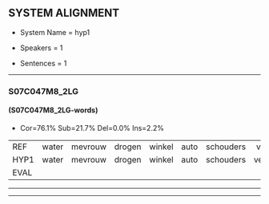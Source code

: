 
## SYSTEM ALIGNMENT

- System Name = hyp1

- Speakers = 1

- Sentences = 1

---

### S07C047M8_2LG

#### (S07C047M8_2LG-words)

- Cor=76.1%	Sub=21.7%	Del=0.0%	Ins=2.2%

|  |  |  |  |  |  |  |  |  |  |  |  |  |  |  |  |  |  |  |  |  |  |  |  |  |  |  |  |  |  |  |  |  |  |  |  |  |  |  |  |  |  |  |  |  |  |  |
|:--- |:---:|:---:|:---:|:---:|:---:|:---:|:---:|:---:|:---:|:---:|:---:|:---:|:---:|:---:|:---:|:---:|:---:|:---:|:---:|:---:|:---:|:---:|:---:|:---:|:---:|:---:|:---:|:---:|:---:|:---:|:---:|:---:|:---:|:---:|:---:|:---:|:---:|:---:|:---:|:---:|:---:|:---:|:---:|:---:|:---:|:---:|
| REF | water | mevrouw | drogen | winkel | auto | schouders | verhaal | * | koning | moeilijk | speelplaats | drinken | hoofdpijn | regen | vliegtuig | stoppen | opnieuw | gooien |  | sneeuwen | moeder | * | liedje | potlood | fietsbel | vinger | dichtbij | * | meisje | * | * | muziek | waarom | scheuren | lawaai | zwemmen | vuurwerk | appel | cola | kussen | eerste | circus | kleuren | voetbal | * | vlinder |
| HYP1 | water | mevrouw | drogen | winkel | auto | schouders | verhalen | koningin | koning | moeilijk | speelplaats | drinken | hoofdpijn | regen | vliegtuig | stoppen | opnieuw | gooien | sneeuw | en | moeder | le | lietje | potlood | fietsbel | vinger | dichtbij | als | meisje | scha | schaufeur | muziek | waarom | scheuren | lawaai | zwemmen | vuurwerk | appel | cola | dusen | eerste | circus | kleuren | voetbal | lin | vlinder |
| EVAL |  |  |  |  |  |  | S | S |  |  |  |  |  |  |  |  |  |  | I | S |  | S | S |  |  |  |  | S |  | S | S |  |  |  |  |  |  |  |  | S |  |  |  |  | S |  |
---

---

